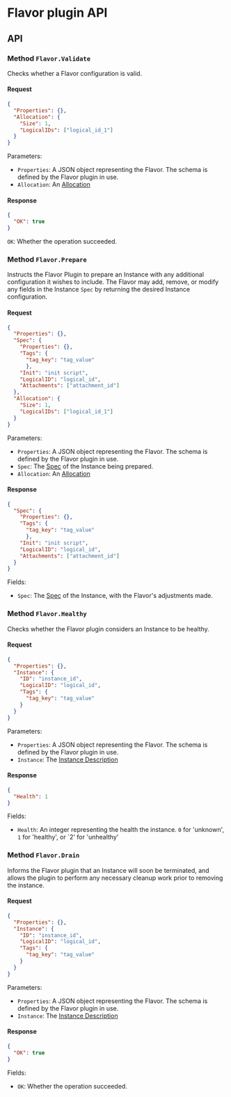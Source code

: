 # Flavor plugin API

<!-- SOURCE-CHECKSUM pkg/spi/flavor/* 76aecf22acb4af73f36857bb2fad861896ae0b62 -->

## API

### Method `Flavor.Validate`
Checks whether a Flavor configuration is valid.

#### Request
```json
{
  "Properties": {},
  "Allocation": {
    "Size": 1,
    "LogicalIDs": ["logical_id_1"]
  }
}
```

Parameters:
- `Properties`: A JSON object representing the Flavor.  The schema is defined by the Flavor plugin in use.
- `Allocation`: An [Allocation](types.md#allocation)


#### Response
```json
{
  "OK": true
}
```

`OK`: Whether the operation succeeded.

### Method `Flavor.Prepare`
Instructs the Flavor Plugin to prepare an Instance with any additional configuration it wishes to include.  The Flavor
may add, remove, or modify any fields in the Instance `Spec` by returning the desired Instance configuration.

#### Request
```json
{
  "Properties": {},
  "Spec": {
    "Properties": {},
    "Tags": {
      "tag_key": "tag_value"
      },
    "Init": "init script",
    "LogicalID": "logical_id",
    "Attachments": ["attachment_id"]
  },
  "Allocation": {
    "Size": 1,
    "LogicalIDs": ["logical_id_1"]
  }
}
```

Parameters:
- `Properties`: A JSON object representing the Flavor.  The schema is defined by the Flavor plugin in use.
- `Spec`: The [Spec](types.md#instance-spec) of the Instance being prepared.
- `Allocation`: An [Allocation](types.md#allocation)

#### Response
```json
{
  "Spec": {
    "Properties": {},
    "Tags": {
      "tag_key": "tag_value"
      },
    "Init": "init script",
    "LogicalID": "logical_id",
    "Attachments": ["attachment_id"]
  }
}
```

Fields:
- `Spec`: The [Spec](types.md#instance-spec) of the Instance, with the Flavor's adjustments made.

### Method `Flavor.Healthy`
Checks whether the Flavor plugin considers an Instance to be healthy.

#### Request
```json
{
  "Properties": {},
  "Instance": {
    "ID": "instance_id",
    "LogicalID": "logical_id",
    "Tags": {
      "tag_key": "tag_value"
    }
  }
}
```

Parameters:
- `Properties`: A JSON object representing the Flavor.  The schema is defined by the Flavor plugin in use.
- `Instance`: The [Instance Description](types.md#instance-description)

#### Response
```json
{
  "Health": 1
}
```

Fields:
- `Health`: An integer representing the health the instance. `0` for 'unknown', `1` for 'healthy', or `2' for
  'unhealthy'

### Method `Flavor.Drain`
Informs the Flavor plugin that an Instance will soon be terminated, and allows the plugin to perform any necessary
cleanup work prior to removing the instance.

#### Request
```json
{
  "Properties": {},
  "Instance": {
    "ID": "instance_id",
    "LogicalID": "logical_id",
    "Tags": {
      "tag_key": "tag_value"
    }
  }
}
```

Parameters:
- `Properties`: A JSON object representing the Flavor.  The schema is defined by the Flavor plugin in use.
- `Instance`: The [Instance Description](types.md#instance-description)

#### Response
```json
{
  "OK": true
}
```

Fields:
- `OK`: Whether the operation succeeded.
